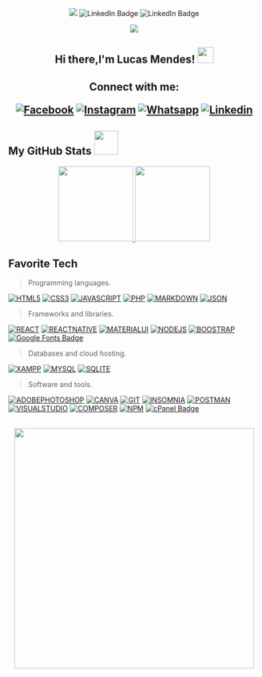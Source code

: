 <div id="badges"  align="center">
    
    
![](https://komarev.com/ghpvc/?username=lucasmendesql)
    <img  src="https://img.shields.io/github/followers/lucasmendesql?label=Follow" alt="LinkedIn Badge"/>
    <img src="https://img.shields.io/github/stars/lucasmendesql?affiliations=OWNER%2CCOLLABORATOR" alt="LinkedIn Badge"/>
    
  </div>


<p align="center">
  <img src="https://capsule-render.vercel.app/api?type=waving&color=gradient&height=90"/>
</p>

<h2 align="center">
 Hi there,I'm Lucas Mendes! 
 <img src="https://github.com/hariketsheth/hariketsheth/blob/main/img/handshake.gif" height="32px" style="margin-bottom: -5px;"  />
</h2>

<h2 align="center">

  Connect with me:
  
[![Facebook](https://img.shields.io/badge/facebook-005FED.svg?style=for-the-badge&logo=facebook&logoColor=white)](https://www.facebook.com/profile.php?id=100009230947183)
[![Instagram](https://img.shields.io/badge/instagram-E4405F.svg?style=for-the-badge&logo=instagram&logoColor=white)](https://www.instagram.com/lucasmendesql/)
[![Whatsapp](https://img.shields.io/badge/-Whatsapp-4AC959?style=for-the-badge&logo=whatsapp&logoColor=white)](<a href="https://api.whatsapp.com/send?phone=5511983125076">)
[![Linkedin](https://img.shields.io/badge/-Linkedin-0e76a8?style=for-the-badge&logo=Linkedin&logoColor=white)](https://www.linkedin.com/in/lucas-mendes-0107b61a8/)
</h2>


<h2>My GitHub Stats <img src="https://media.giphy.com/media/cmOBZdewjfLzV9NQiH/giphy.gif" width="48" /></h2>
<p align="center">
  <a href="https://github.com/lucasmendesql/github-readme-stats">
    <img
      height="150"
      src="https://github-readme-stats.vercel.app/api?username=lucasmendesql&count_private=true&show_icons=true&custom_title=lucasmendesql%20Github%20Status&hide=issues&theme=vision-friendly-dark"
    />
   </a>

  <a href="https://github.com/lucasmendesql/github-readme-stats">
    <img
      height="150"
      src="https://github-readme-stats.vercel.app/api/top-langs/?username=lucasmendesql&layout=compact&theme=vision-friendly-dark" />
  </a>  
</p>

<h2 align="left" id="macropower-tech">Favorite Tech</h2>

> Programming languages.

[![HTML5](https://img.shields.io/badge/HTML5-E34F26?style=for-the-badge&logo=html5&logoColor=white)](https://github.com/lucasmendesql)
[![CSS3](https://img.shields.io/badge/CSS3-1572B6?style=for-the-badge&logo=css3&logoColor=white)](https://github.com/lucasmendesql)
[![JAVASCRIPT](https://img.shields.io/badge/JavaScript-323330?style=for-the-badge&logo=javascript&logoColor=F7DF1E)](https://github.com/lucasmendesql)
[![PHP](https://img.shields.io/badge/PHP-777BB4?style=for-the-badge&logo=php&logoColor=white)](https://github.com/lucasmendesql)
[![MARKDOWN](https://img.shields.io/badge/Markdown-000000?style=for-the-badge&logo=markdown&logoColor=white)](https://github.com/lucasmendesql)
[![JSON](https://img.shields.io/badge/json-5E5C5C?style=for-the-badge&logo=json&logoColor=white)](https://github.com/lucasmendesql)

> Frameworks and libraries.

[![REACT](https://img.shields.io/badge/React-20232A?style=for-the-badge&logo=react&logoColor=61DAFB)](https://github.com/lucasmendesql)
[![REACTNATIVE](https://img.shields.io/badge/React_Native-20232A?style=for-the-badge&logo=react&logoColor=61DAFB)](https://github.com/lucasmendesql)
[![MATERIALUI](https://img.shields.io/badge/Material%20UI-007FFF?style=for-the-badge&logo=mui&logoColor=white)](https://github.com/lucasmendesql)
[![NODEJS](https://img.shields.io/badge/Node.js-339933?style=for-the-badge&logo=nodedotjs&logoColor=white)](https://github.com/lucasmendesql)
[![BOOSTRAP](https://img.shields.io/badge/Bootstrap-563D7C?style=for-the-badge&logo=bootstrap&logoColor=white)](https://github.com/lucasmendesql)
[![Google Fonts Badge](https://img.shields.io/badge/Google%20Fonts-4285F4?logo=googlefonts&logoColor=fff&style=for-the-badge)](https://github.com/lucasmendesql)
  
> Databases and cloud hosting.

[![XAMPP](https://img.shields.io/badge/Xampp-F37623?style=for-the-badge&logo=xampp&logoColor=white)](https://github.com/lucasmendesql)
[![MYSQL](https://img.shields.io/badge/MySQL-005C84?style=for-the-badge&logo=mysql&logoColor=white)](https://github.com/lucasmendesql)
[![SQLITE](https://img.shields.io/badge/SQLite-07405E?style=for-the-badge&logo=sqlite&logoColor=white)](https://github.com/lucasmendesql)

> Software and tools.

[![ADOBEPHOTOSHOP](https://img.shields.io/badge/Adobe%20Photoshop-31A8FF?style=for-the-badge&logo=Adobe%20Photoshop&logoColor=black)](https://github.com/lucasmendesql)
[![CANVA](https://img.shields.io/badge/Canva-%2300C4CC.svg?&style=for-the-badge&logo=Canva&logoColor=white)](https://github.com/lucasmendesql)
[![GIT](https://img.shields.io/badge/GIT-E44C30?style=for-the-badge&logo=git&logoColor=white)](https://github.com/lucasmendesql)
[![INSOMNIA](https://img.shields.io/badge/Insomnia-5849be?style=for-the-badge&logo=Insomnia&logoColor=white)](https://github.com/lucasmendesql)
[![POSTMAN](https://img.shields.io/badge/Postman-FF6C37?style=for-the-badge&logo=Postman&logoColor=white)](https://github.com/lucasmendesql)
[![VISUALSTUDIO](https://img.shields.io/badge/Visual_Studio-5C2D91?style=for-the-badge&logo=visual%20studio&logoColor=white)](https://github.com/lucasmendesql)
[![COMPOSER](https://img.shields.io/badge/Composer-885630?style=for-the-badge&logo=Composer&logoColor=white)](https://github.com/lucasmendesql)
[![NPM](https://img.shields.io/badge/npm-CB3837?style=for-the-badge&logo=npm&logoColor=white)](https://github.com/lucasmendesql)
[![cPanel Badge](https://img.shields.io/badge/cPanel-FF6C2C?logo=cpanel&logoColor=fff&style=for-the-badge)](https://github.com/lucasmendesql)

<br/>

<div id="header" align="center">
    <a href="yhttps://github.com/lucasmendesql/">
  <img src="https://developers.giphy.com/branch/master/static/api-512d36c09662682717108a38bbb5c57d.gif" width="480"/>
       </a>
</div>



















